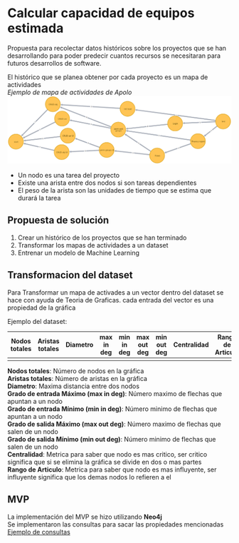 # Calcular capacidad de equipos estimada

Propuesta para recolectar datos históricos sobre los proyectos que se han desarrollando para poder predecir cuantos recursos se necesitaran para futuros desarrollos de software.

El histórico que se planea obtener por cada proyecto es un mapa de actividades<br>
*Ejemplo de mapa de actividades de Apolo*
![Mapa de actividades](graph.png)

* Un nodo es una tarea del proyecto
* Existe una arista entre dos nodos si son tareas dependientes
* El peso de la arista son las unidades de tiempo que se estima que durará la tarea

## Propuesta de solución

1. Crear un histórico de los proyectos que se han terminado
2. Transformar los mapas de actividades a un dataset
3. Entrenar un modelo de Machine Learning


## Transformacion del dataset
Para Transformar un mapa de activades a un vector dentro del dataset se hace con ayuda de Teoria de Graficas.
cada entrada del vector es una propiedad de la gráfica

Ejemplo del dataset:

|Nodos totales|Aristas totales|Diametro|max in deg|min in deg|max out deg|min out deg|Centralidad|Rango de Articulo|
|---|---|---|---|---|---|---|---|---|
|   |   |   |   |   |   |   |   |   |

**Nodos totales**: Número de nodos en la gráfica<br>
**Aristas totales**: Número de aristas en la gráfica<br>
**Diametro**: Maxima distancia entre dos nodos<br>
**Grado de entrada Máximo (max in deg)**: Número maximo de flechas que apuntan a un nodo<br>
**Grado de entrada Mínimo (min in deg)**: Número minimo de flechas que apuntan a un nodo<br>
**Grado de salida Máximo (max out deg)**: Número maximo de flechas que salen de un nodo<br>
**Grado de salida Mínimo (min out deg)**: Número minimo de flechas que salen de un nodo<br>
**Centralidad**: Metrica para saber que nodo es mas critico, ser critico significa que si se elimina la gráfica se divide en dos o mas partes<br>
**Rango de Articulo**: Metrica para saber que nodo es mas influyente, ser influyente significa que los demas nodos lo refieren a el<br>


## MVP
La implementación del MVP se hizo utilizando **Neo4j**<br>
Se implementaron las consultas para sacar las propiedades mencionadas
[Ejemplo de consultas](/queries.md)
